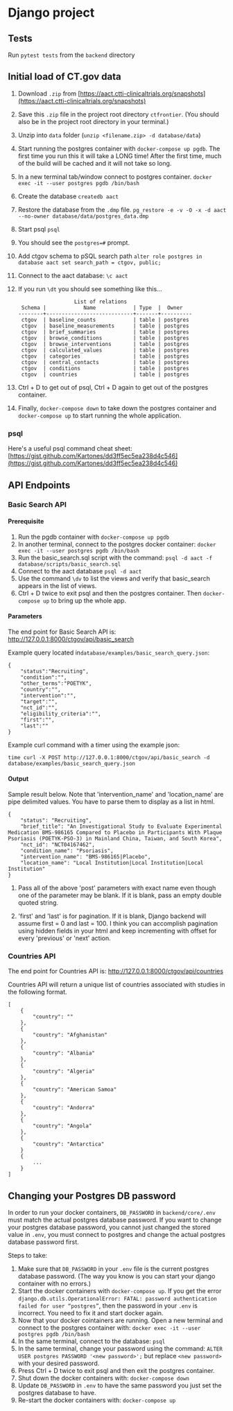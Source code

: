 # Django project

## Tests
Run `pytest tests` from the `backend` directory


## Initial load of CT.gov data

1. Download `.zip` from [https://aact.ctti-clinicaltrials.org/snapshots](https://aact.ctti-clinicaltrials.org/snapshots)
1. Save this `.zip` file in the project root directory `ctfrontier`. (You should also be in the project root directory in your terminal.)
2. Unzip into `data` folder (`unzip <filename.zip> -d database/data`)
3. Start running the postgres container with `docker-compose up pgdb`. The first time you
run this it will take a LONG time! After the first time, much of the build
will be cached and it will not take so long.
4. In a new terminal tab/window connect to postgres container. `docker exec -it --user postgres pgdb /bin/bash`
5. Create the database `createdb aact`
6. Restore the database from the `.dmp` file. `pg_restore -e -v -O -x -d aact --no-owner database/data/postgres_data.dmp`
7. Start psql `psql`
8. You should see the `postgres=#` prompt.
9. Add ctgov schema to pSQL search path `alter role postgres in database aact set search_path = ctgov, public;`
10. Connect to the aact database: `\c aact`
11. If you run `\dt` you should see something like this...


		                  List of relations
		 Schema |            Name            | Type  |  Owner   
		--------+----------------------------+-------+----------
		 ctgov  | baseline_counts            | table | postgres
		 ctgov  | baseline_measurements      | table | postgres
		 ctgov  | brief_summaries            | table | postgres
		 ctgov  | browse_conditions          | table | postgres
		 ctgov  | browse_interventions       | table | postgres
		 ctgov  | calculated_values          | table | postgres
		 ctgov  | categories                 | table | postgres
		 ctgov  | central_contacts           | table | postgres
		 ctgov  | conditions                 | table | postgres
		 ctgov  | countries                  | table | postgres
12. Ctrl + D to get out of psql, Ctrl + D again to get out of the postgres container.
13. Finally, `docker-compose down` to take down the postgres container and `docker-compose up` to start running the whole application.

### psql

Here's a useful psql command cheat sheet: [https://gist.github.com/Kartones/dd3ff5ec5ea238d4c546](https://gist.github.com/Kartones/dd3ff5ec5ea238d4c546)

## API Endpoints

### Basic Search API

#### Prerequisite

1. Run the pgdb container with `docker-compose up pgdb`
1. In another terminal, connect to the postgres docker container: `docker exec -it --user postgres pgdb /bin/bash`
1. Run the basic_search.sql script with the command: `psql -d aact -f database/scripts/basic_search.sql`
1. Connect to the aact database `psql -d aact`
1. Use the command `\dv` to list the views and verify that basic_search appears in the list of views.
1. Ctrl + D twice to exit psql and then the postgres container. Then `docker-compose up` to bring up the whole app.


#### Parameters

The end point for Basic Search API is:
<http://127.0.0.1:8000/ctgov/api/basic_search>

Example query located in`database/examples/basic_search_query.json`:

	{
	    "status":"Recruiting",
	    "condition":"",
	    "other_terms":"POETYK",
	    "country":"",
	    "intervention":"",
	    "target":"",
	    "nct_id":"",
	    "eligibility_criteria":"",
	    "first":"",
	    "last":""
	}

Example curl command with a timer using the example json:

`time curl -X POST http://127.0.0.1:8000/ctgov/api/basic_search -d database/examples/basic_search_query.json`

#### Output


Sample result below. Note that 'intervention_name' and 'location_name' are pipe delimited values. You have to parse them to display as a list in html.


	{
	    "status": "Recruiting",
	    "brief_title": "An Investigational Study to Evaluate Experimental Medication BMS-986165 Compared to Placebo in Participants With Plaque Psoriasis (POETYK-PSO-3) in Mainland China, Taiwan, and South Korea",
	    "nct_id": "NCT04167462",
	    "condition_name": "Psoriasis",
	    "intervention_name": "BMS-986165|Placebo",
	    "location_name": "Local Institution|Local Institution|Local Institution"
	}


1. Pass all of the above 'post' parameters with exact name even though one of the parameter may be blank. If it is blank, pass an empty double quoted string.

1. 'first' and 'last' is for pagination. If it is blank, Django backend will assume first = 0 and last = 100. I think you can accomplish pagination using hidden fields in your html and keep incrementing with offset for every 'previous' or 'next' action.


### Countries API

The end point for Countries API is:
<http://127.0.0.1:8000/ctgov/api/countries>

Countries API will return a unique list of countries associated with studies in the following format.

	[
	    {
	        "country": ""
	    },
	    {
	        "country": "Afghanistan"
	    },
	    {
	        "country": "Albania"
	    },
	    {
	        "country": "Algeria"
	    },
	    {
	        "country": "American Samoa"
	    },
	    {
	        "country": "Andorra"
	    },
	    {
	        "country": "Angola"
	    },
	    {
	        "country": "Antarctica"
	    }
	    {
	        ...
	    }
	]

## Changing your Postgres DB password

In order to run your docker containers, `DB_PASSWORD` in `backend/core/.env` must match the actual postgres database password. If you want to change your postgres database password, you cannot just changed the stored value in `.env`, you must connect to postgres and change the actual postgres database password first.

Steps to take: 

1. Make sure that `DB_PASSWORD` in your `.env` file is the current postgres database password. (The way you know is you can start your django container with no errors.)
1. Start the docker containers with `docker-compose up`. If you get the error `django.db.utils.OperationalError: FATAL: password authentication failed for user “postgres”`, then the password in your `.env` is incorrect. You need to fix it and start docker again.
1. Now that your docker cointainers are running. Open a new terminal and connect to the postgres container with: `docker exec -it --user postgres pgdb /bin/bash`
1. In the same terminal, connect to the database: `psql`
1. In the same terminal, change your password using the command: `ALTER USER postgres PASSWORD '<new password>';` but replace `<new password>` with your desired password.
1. Press Ctrl + D twice to exit psql and then exit the postgres container.
1. Shut down the docker containers with: `docker-compose down`
1. Update `DB_PASSWORD` in `.env` to have the same password you just set the postgres database to have.
1. Re-start the docker containers with: `docker-compose up`